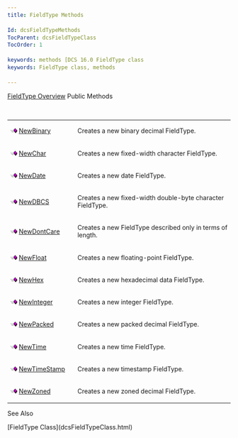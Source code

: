 ```yaml
---
title: FieldType Methods

Id: dcsFieldTypeMethods
TocParent: dcsFieldTypeClass
TocOrder: 1

keywords: methods [DCS 16.0 FieldType class
keywords: FieldType class, methods

---
```


[FieldType Overview](dcsFieldTypeClass.html) 
Public Methods

<br />

<table class="dtTABLE" id="table2" x-use-null-cells="x-use-null-cells" style="border-spacing: 0px" cellspacing="0">
          <colgroup span="1">
            <col span="1" style="WIDTH: 30%" />
            <col span="1" style="WIDTH: 70%" />
          </colgroup>
          <tr>
            <td colspan="1" rowspan="1">

<img alt="public property" src="Images/PUBLIC%20METHOD.GIF" x-maintain-ratio="TRUE" width="15" height="11" border="0" /> [ NewBinary](dcsFieldTypeClassNewBinaryMethod.html) 
</td>
            <td colspan="1" rowspan="1">

Creates a new binary decimal FieldType.
</td>
          </tr>
          <tr>
            <td colspan="1" rowspan="1">

<img alt="public property" src="Images/PUBLIC%20METHOD.GIF" x-maintain-ratio="TRUE" width="15" height="11" border="0" /> [ NewChar](dcsFieldTypeClassNewCharMethod.html) 
</td>
            <td colspan="1" rowspan="1">

Creates a new fixed-width character FieldType.
</td>
          </tr>
          <tr>
            <td colspan="1" rowspan="1">

<img alt="public property" src="Images/PUBLIC%20METHOD.GIF" x-maintain-ratio="TRUE" width="15" height="11" border="0" /> [ NewDate](dcsFieldTypeClassNewDateMethod.html) 
</td>
            <td colspan="1" rowspan="1">

Creates a new date FieldType.
</td>
          </tr>
          <tr>
            <td colspan="1" rowspan="1">

<img alt="public property" src="Images/PUBLIC%20METHOD.GIF" x-maintain-ratio="TRUE" width="15" height="11" border="0" /> [ NewDBCS](dcsFieldTypeClassNewDBCSMethod.html) 
</td>
            <td colspan="1" rowspan="1">

Creates a new fixed-width double-byte character FieldType.
</td>
          </tr>
          <tr>
            <td colspan="1" rowspan="1">

<img alt="public property" src="Images/PUBLIC%20METHOD.GIF" x-maintain-ratio="TRUE" width="15" height="11" border="0" /> [ NewDontCare](dcsFieldTypeClassNewDontCareMethod.html) 
</td>
            <td colspan="1" rowspan="1">

Creates a new FieldType described only in terms of length.
</td>
          </tr>
          <tr>
            <td colspan="1" rowspan="1">

<img alt="public property" src="Images/PUBLIC%20METHOD.GIF" x-maintain-ratio="TRUE" width="15" height="11" border="0" /> [ NewFloat](dcsFieldTypeClassNewFloatMethod.html) 
</td>
            <td colspan="1" rowspan="1">

Creates a new floating-point FieldType.
</td>
          </tr>
          <tr>
            <td colspan="1" rowspan="1">

<img alt="public property" src="Images/PUBLIC%20METHOD.GIF" x-maintain-ratio="TRUE" width="15" height="11" border="0" /> [ NewHex](dcsFieldTypeClassNewHexMethod.html) 
</td>
            <td colspan="1" rowspan="1">

Creates a new hexadecimal data FieldType.
</td>
          </tr>
          <tr>
            <td colspan="1" rowspan="1">

<img alt="public property" src="Images/PUBLIC%20METHOD.GIF" x-maintain-ratio="TRUE" width="15" height="11" border="0" /> [ NewInteger](dcsFieldTypeClassNewIntegerMethod.html) 
</td>
            <td colspan="1" rowspan="1">

Creates a new integer FieldType.
</td>
          </tr>
          <tr>
            <td colspan="1" rowspan="1">

<img alt="public property" src="Images/PUBLIC%20METHOD.GIF" x-maintain-ratio="TRUE" width="15" height="11" border="0" /> [ NewPacked](dcsFieldTypeClassNewPackedMethod.html) 
</td>
            <td colspan="1" rowspan="1">

Creates a new packed decimal FieldType.
</td>
          </tr>
          <tr>
            <td colspan="1" rowspan="1">

<img alt="public property" src="Images/PUBLIC%20METHOD.GIF" x-maintain-ratio="TRUE" width="15" height="11" border="0" /> [ NewTime](dcsFieldTypeClassNewTimeMethod.html) 
</td>
            <td colspan="1" rowspan="1">

Creates a new time FieldType.
</td>
          </tr>
          <tr>
            <td colspan="1" rowspan="1">

<img alt="public property" src="Images/PUBLIC%20METHOD.GIF" x-maintain-ratio="TRUE" width="15" height="11" border="0" /> [ NewTimeStamp](dcsFieldTypeClassNewTimeStampMethod.html) 
</td>
            <td colspan="1" rowspan="1">

Creates a new timestamp FieldType.
</td>
          </tr>
          <tr>
            <td colspan="1" rowspan="1">

<img alt="public property" src="Images/PUBLIC%20METHOD.GIF" x-maintain-ratio="TRUE" width="15" height="11" border="0" /> [ NewZoned](dcsFieldTypeClassNewZonedMethod.html) 
</td>
            <td colspan="1" rowspan="1">

Creates a new zoned decimal FieldType.
</td>
          </tr>
</table>

See Also

<dl />
      [FieldType Class](dcsFieldTypeClass.html)

